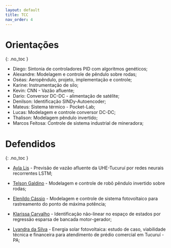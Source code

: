 ```yaml
---
layout: default
title: TCC
nav_order: 4
---
```


# Orientações
{: .no_toc }

- Diego: Sintonia de controladores PID com algoritmos genéticos;
- Alexandre: Modelagem e controle de pêndulo sobre rodas;
- Oséas: Aeropêndulo, projeto, implementação e controle;
- Karine: Instrumentação de silo;
- Kevin: CNN - Vazão afluente;
- Dario: Conversor DC-DC - alimentação de satélite;
- Denilson: Identificação SINDy-Autoencoder;
- Mateus: Sistema térmico - Pocket-Lab;
- Lucas: Modelagem e controle conversor DC-DC;
- Thalison: Modelagem pêndulo invertido;
- Marcos Feitosa: Controle de sistema industrial de mineradora;

# Defendidos
{: .no_toc }

- [Ayla Lis](https://bdm.ufpa.br:8443/jspui/handle/prefix/4578) - Previsão de vazão afluente da UHE-Tucuruí por redes neurais recorrentes LSTM;

- [Telson Galdino](https://bdm.ufpa.br:8443/browse?type=author&value=TEIXEIRA%2C+Telson+Galdino+Pinheiro) - Modelagem e controle de robô pêndulo invertido sobre rodas;
 
- [Elenildo Cássio](https://bdm.ufpa.br:8443/handle/prefix/5421) - Modelagem e controle de sistema fotovoltaico para rastreamento do ponto de máxima potência;
  
- [Klarissa Carvalho](https://bdm.ufpa.br:8443/jspui/handle/prefix/5375) - Identificação não-linear no espaço de estados por regressão esparsa de bancada motor-gerador;
  
- [Lyandra da Silva](https://bdm.ufpa.br:8443/jspui/handle/prefix/5394) - Energia solar fotovoltaica: estudo de caso, viabilidade técnica e financeira para atendimento de prédio comercial em Tucuruí - PA;